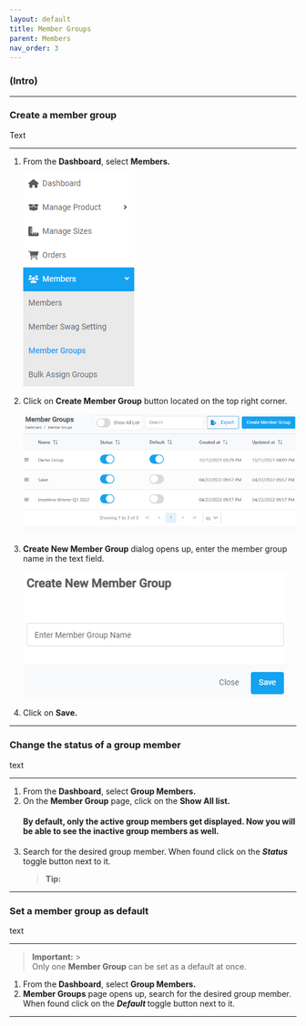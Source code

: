 ```yaml
---
layout: default
title: Member Groups
parent: Members
nav_order: 3
---
```


### (Intro)

---

### Create a member group

Text

---

1. From the **Dashboard**, select **Members.**

   ![members_dashboard](../../images/members/member_group_dashboard.png)

2. Click on **Create Member Group** button located on the top right corner.

   ![membergroup_page](../../images/members/membergroup_pages.png)

3. **Create New Member Group** dialog opens up, enter the member group name in the text field.

   ![create_groupmember](../../images/members/membergroup_create.png)

4. Click on **Save.**

---

### Change the status of a group member

text

---

1. From the **Dashboard**, select **Group Members.**
2. On the **Member Group** page, click on the **Show All list.**
<br><h4> By default, only the **active group members** get displayed. Now you will be able to see the **inactive group members** as well.
</h4>

3. Search for the desired group member. When found click on the <b> _Status_ </b> toggle button next to it.

   > **Tip:**

---

### Set a member group as default

text

---

> **Important:** ><br> Only one **Member Group** can be set as a default at once.

1. From the **Dashboard**, select **Group Members.**
2. **Member Groups** page opens up, search for the desired group member. When found click on the <b> _Default_ </b> toggle button next to it.

---
